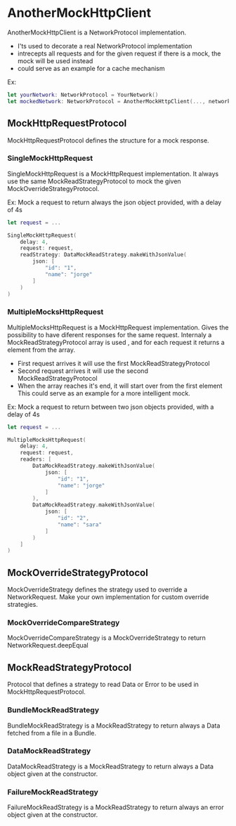 # AnotherMockHttpClient

AnotherMockHttpClient is a NetworkProtocol implementation.
 - I'ts used to decorate a real NetworkProtocol implementation
 - intrecepts all requests and for the given request if there is a mock, the mock will be used instead
 - could serve as an example for a cache mechanism
 
 Ex:
 ```swift
 let yourNetwork: NetworkProtocol = YourNetwork()
 let mockedNetwork: NetworkProtocol = AnotherMockHttpClient(..., network: yourNetwork)
```

## MockHttpRequestProtocol
MockHttpRequestProtocol defines the structure for a mock response.

### SingleMockHttpRequest
SingleMockHttpRequest is a MockHttpRequest implementation. 
It always use the same MockReadStrategyProtocol to mock the given MockOverrideStrategyProtocol.

 Ex: Mock a request to return always the json object provided, with a delay of 4s
 ```swift
 let request = ...
 
 SingleMockHttpRequest(
     delay: 4,
     request: request,
     readStrategy: DataMockReadStrategy.makeWithJsonValue(
         json: [
             "id": "1",
             "name": "jorge"
         ]
     )
 )
```

### MultipleMocksHttpRequest
MultipleMocksHttpRequest is a MockHttpRequest implementation.
Gives the possibility to have diferent responses for the same request.
Internaly a MockReadStrategyProtocol array is used , and for each request it returns a element from the array.
- First request arrives it will use the first MockReadStrategyProtocol
- Second request arrives it will use the second MockReadStrategyProtocol
- When the array reaches it's end, it will start over from the first element
This could serve as an example for a more intelligent mock.

 Ex: Mock a request to return between two json objects provided, with a delay of 4s
 ```swift
 let request = ...
 
 MultipleMocksHttpRequest(
     delay: 4,
     request: request,
     readers: [
         DataMockReadStrategy.makeWithJsonValue(
             json: [
                 "id": "1",
                 "name": "jorge"
             ]
         ),
         DataMockReadStrategy.makeWithJsonValue(
             json: [
                 "id": "2",
                 "name": "sara"
             ]
         )
     ]
 )
```

## MockOverrideStrategyProtocol
MockOverrideStrategy defines the strategy used to override a NetworkRequest.
Make your own implementation for custom override strategies.

### MockOverrideCompareStrategy
MockOverrideCompareStrategy is a MockOverrideStrategy to return NetworkRequest.deepEqual


## MockReadStrategyProtocol
Protocol that defines a strategy to read Data or Error to be used in MockHttpRequestProtocol.

### BundleMockReadStrategy
BundleMockReadStrategy is a MockReadStrategy to return always a Data fetched from a file in a Bundle.

### DataMockReadStrategy
DataMockReadStrategy is a MockReadStrategy to return always a Data object given at the constructor.

### FailureMockReadStrategy
FailureMockReadStrategy is a MockReadStrategy to return always an error object given at the constructor.
